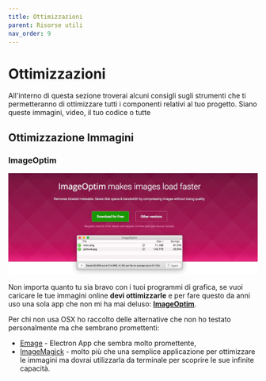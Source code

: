 ```yaml
---
title: Ottimizzazioni
parent: Risorse utili
nav_order: 9
---
```


# Ottimizzazioni

All'interno di questa sezione troverai alcuni consigli sugli strumenti che ti permetteranno di ottimizzare tutti i componenti relativi al tuo progetto. Siano queste immagini, video, il tuo codice o tutte

## Ottimizzazione Immagini

### ImageOptim
![ImageOptim](images/imageoptim.jpg)

Non importa quanto tu sia bravo con i tuoi programmi di grafica, se vuoi caricare le tue immagini online **devi ottimizzarle** e per fare questo da anni uso una sola app che non mi ha mai deluso: **[ImageOptim](https://imageoptim.com/mac)**.

Per chi non usa OSX ho raccolto delle alternative che non ho testato personalmente ma che sembrano promettenti:
* [Emage](https://emage.js.org/) - Electron App che sembra molto promettente,
* [ImageMagick](https://imagemagick.org/) - molto più che una semplice applicazione per ottimizzare le immagini ma dovrai utilizzarla da terminale per scoprire le sue infinite capacità.
